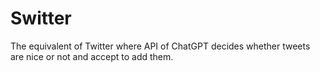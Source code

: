 # Switter
The equivalent of Twitter where API of ChatGPT decides whether tweets are nice or not and accept to add them.
